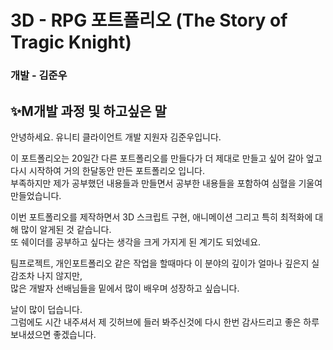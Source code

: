 # 3D - RPG 포트폴리오 (The Story of Tragic Knight)
### 개발 - 김준우
  
  
## ✨M개발 과정 및 하고싶은 말
  
 안녕하세요. 유니티 클라이언트 개발 지원자 김준우입니다.    
 
 이 포트폴리오는 20일간 다른 포트폴리오를 만들다가 더 제대로 만들고 싶어 갈아 엎고 다시 시작하여 거의 한달동안 만든 포트폴리오 입니다.  
 부족하지만 제가 공부했던 내용들과 만들면서 공부한 내용들을 포함하여 심혈을 기울여 만들었습니다.  
 
 이번 포트폴리오를 제작하면서 3D 스크립트 구현, 애니메이션 그리고 특히 최적화에 대해 많이 알게된 것 같습니다.  
 또 쉐이더를 공부하고 싶다는 생각을 크게 가지게 된 계기도 되었네요.  
 
 팀프로젝트, 개인포트폴리오 같은 작업을 할때마다 이 분야의 깊이가 얼마나 깊은지 실감조차 나지 않지만,  
 많은 개발자 선배님들을 밑에서 많이 배우며 성장하고 싶습니다.  
 
 날이 많이 덥습니다.  
 그럼에도 시간 내주셔서 제 깃허브에 들러 봐주신것에 다시 한번 감사드리고 좋은 하루 보내셨으면 좋겠습니다.  
 
